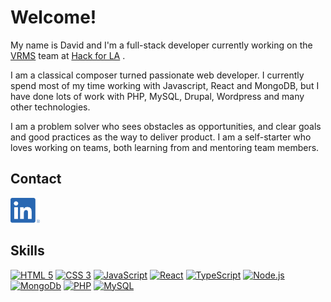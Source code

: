 # Welcome!

My name is David and I'm a full-stack developer currently working on the [VRMS](https://vrms.io) team at [Hack for LA](https://hackforla.org) .

I am a classical composer turned passionate web developer. I currently spend most of my time working with Javascript, React and MongoDB, but I have done lots of work with PHP, MySQL, Drupal, Wordpress and many other technologies.

I am a problem solver who sees obstacles as opportunities, and clear goals and good practices as the way to deliver product. I am a self-starter who loves working on teams, both learning from and mentoring team members.

## Contact

<p align="left">
  <a href="https://www.linkedin.com/in/davidarubinstein/">
    <img src="./assets/linkedin.png" title="LinkedIn" alt="LinkedIn" height="40" />
  </a>
</p>

## Skills

<p align="left">
  <a href="#"><img src="https://icongr.am/devicon/html5-original.svg?size=128&color=currentColor" title="HTML 5" alt="HTML 5" height="40"/></a>
  <a href="#"><img src="https://icongr.am/devicon/css3-original.svg?size=128&color=currentColor" title="CSS 3" alt="CSS 3" height="40"/></a>
  <a href="#"><img src="https://icongr.am/devicon/javascript-original.svg?size=128&color=currentColor" title="JavaScript" alt="JavaScript" height="40"/></a>
	  <a href="#"><img src="https://icongr.am/devicon/react-original-wordmark.svg?size=128&color=currentColor" title="React" alt="React" height="40"/></a>
  <a href="#"><img src="https://icongr.am/devicon/typescript-original.svg?size=128&color=currentColor" title="TypeScript" alt="TypeScript" height="40"/></a>
  <a href="#"><img src="https://icongr.am/devicon/nodejs-original.svg?size=128&color=currentColor" title="Node.js" alt="Node.js" height="40"/></a>
  <a href="#"><img src="https://icongr.am/devicon/mongodb-original.svg?size=128&color=currentColor" title="MongoDB" alt="MongoDb" height="40"/></a>	
  <a href="#"><img src="https://icongr.am/devicon/php-original.svg?size=128&color=currentColor" title="PHP" alt="PHP" height="40"/></a>
	  <a href="#"><img src="https://icongr.am/devicon/mysql-original-wordmark.svg?size=128&color=currentColor" title="MySQL" alt="MySQL" height="40"/></a>
	</p>
